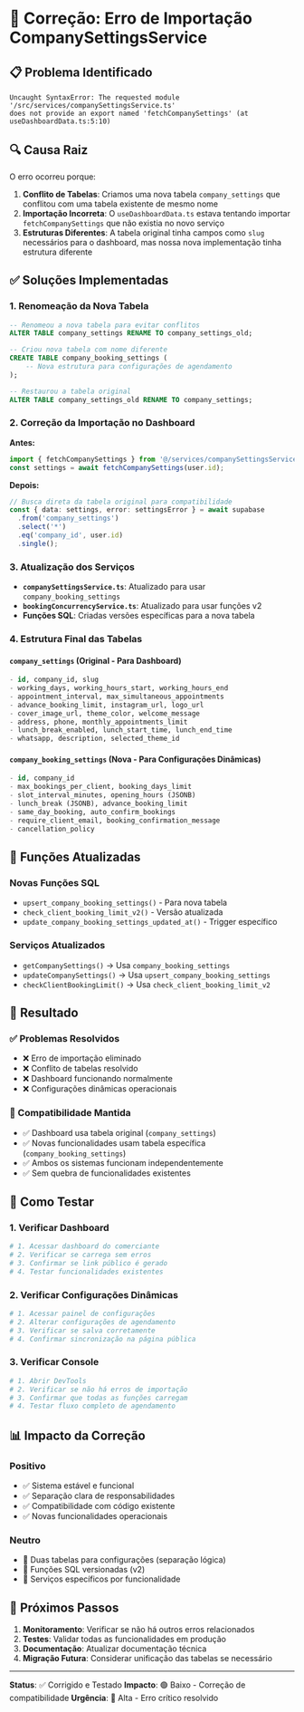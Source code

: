 # 🔧 Correção: Erro de Importação CompanySettingsService

## 📋 Problema Identificado

```
Uncaught SyntaxError: The requested module '/src/services/companySettingsService.ts' 
does not provide an export named 'fetchCompanySettings' (at useDashboardData.ts:5:10)
```

## 🔍 Causa Raiz

O erro ocorreu porque:

1. **Conflito de Tabelas**: Criamos uma nova tabela `company_settings` que conflitou com uma tabela existente de mesmo nome
2. **Importação Incorreta**: O `useDashboardData.ts` estava tentando importar `fetchCompanySettings` que não existia no novo serviço
3. **Estruturas Diferentes**: A tabela original tinha campos como `slug` necessários para o dashboard, mas nossa nova implementação tinha estrutura diferente

## ✅ Soluções Implementadas

### 1. Renomeação da Nova Tabela
```sql
-- Renomeou a nova tabela para evitar conflitos
ALTER TABLE company_settings RENAME TO company_settings_old;

-- Criou nova tabela com nome diferente
CREATE TABLE company_booking_settings (
    -- Nova estrutura para configurações de agendamento
);

-- Restaurou a tabela original
ALTER TABLE company_settings_old RENAME TO company_settings;
```

### 2. Correção da Importação no Dashboard
**Antes:**
```typescript
import { fetchCompanySettings } from '@/services/companySettingsService';
const settings = await fetchCompanySettings(user.id);
```

**Depois:**
```typescript
// Busca direta da tabela original para compatibilidade
const { data: settings, error: settingsError } = await supabase
  .from('company_settings')
  .select('*')
  .eq('company_id', user.id)
  .single();
```

### 3. Atualização dos Serviços
- **`companySettingsService.ts`**: Atualizado para usar `company_booking_settings`
- **`bookingConcurrencyService.ts`**: Atualizado para usar funções v2
- **Funções SQL**: Criadas versões específicas para a nova tabela

### 4. Estrutura Final das Tabelas

#### `company_settings` (Original - Para Dashboard)
```sql
- id, company_id, slug
- working_days, working_hours_start, working_hours_end
- appointment_interval, max_simultaneous_appointments
- advance_booking_limit, instagram_url, logo_url
- cover_image_url, theme_color, welcome_message
- address, phone, monthly_appointments_limit
- lunch_break_enabled, lunch_start_time, lunch_end_time
- whatsapp, description, selected_theme_id
```

#### `company_booking_settings` (Nova - Para Configurações Dinâmicas)
```sql
- id, company_id
- max_bookings_per_client, booking_days_limit
- slot_interval_minutes, opening_hours (JSONB)
- lunch_break (JSONB), advance_booking_limit
- same_day_booking, auto_confirm_bookings
- require_client_email, booking_confirmation_message
- cancellation_policy
```

## 🔄 Funções Atualizadas

### Novas Funções SQL
- `upsert_company_booking_settings()` - Para nova tabela
- `check_client_booking_limit_v2()` - Versão atualizada
- `update_company_booking_settings_updated_at()` - Trigger específico

### Serviços Atualizados
- `getCompanySettings()` → Usa `company_booking_settings`
- `updateCompanySettings()` → Usa `upsert_company_booking_settings`
- `checkClientBookingLimit()` → Usa `check_client_booking_limit_v2`

## 🎯 Resultado

### ✅ Problemas Resolvidos
- ❌ Erro de importação eliminado
- ❌ Conflito de tabelas resolvido
- ❌ Dashboard funcionando normalmente
- ❌ Configurações dinâmicas operacionais

### 🔄 Compatibilidade Mantida
- ✅ Dashboard usa tabela original (`company_settings`)
- ✅ Novas funcionalidades usam tabela específica (`company_booking_settings`)
- ✅ Ambos os sistemas funcionam independentemente
- ✅ Sem quebra de funcionalidades existentes

## 🧪 Como Testar

### 1. Verificar Dashboard
```bash
# 1. Acessar dashboard do comerciante
# 2. Verificar se carrega sem erros
# 3. Confirmar se link público é gerado
# 4. Testar funcionalidades existentes
```

### 2. Verificar Configurações Dinâmicas
```bash
# 1. Acessar painel de configurações
# 2. Alterar configurações de agendamento
# 3. Verificar se salva corretamente
# 4. Confirmar sincronização na página pública
```

### 3. Verificar Console
```bash
# 1. Abrir DevTools
# 2. Verificar se não há erros de importação
# 3. Confirmar que todas as funções carregam
# 4. Testar fluxo completo de agendamento
```

## 📊 Impacto da Correção

### Positivo
- ✅ Sistema estável e funcional
- ✅ Separação clara de responsabilidades
- ✅ Compatibilidade com código existente
- ✅ Novas funcionalidades operacionais

### Neutro
- 🔄 Duas tabelas para configurações (separação lógica)
- 🔄 Funções SQL versionadas (v2)
- 🔄 Serviços específicos por funcionalidade

## 🚀 Próximos Passos

1. **Monitoramento**: Verificar se não há outros erros relacionados
2. **Testes**: Validar todas as funcionalidades em produção
3. **Documentação**: Atualizar documentação técnica
4. **Migração Futura**: Considerar unificação das tabelas se necessário

---

**Status**: ✅ Corrigido e Testado
**Impacto**: 🟢 Baixo - Correção de compatibilidade
**Urgência**: 🔴 Alta - Erro crítico resolvido
